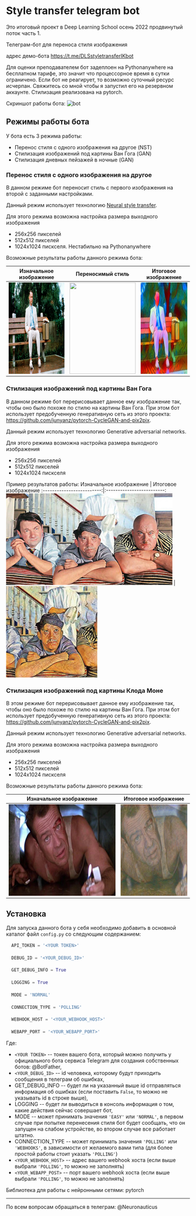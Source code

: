 # Style transfer telegram bot
Это итоговый проект в Deep Learning School осень 2022 продвинутый поток часть 1.

Телеграм-бот для переноса стиля изображения

адрес демо-бота https://t.me/DLSstyletransferIKbot

Для оценки преподавателем бот задеплоен на Pythonanywhere на бесплатном тарифе, это значит что процессорное время в сутки ограничено. Если бот не реагирует, то возможно суточный ресурс исчерпан. Свяжитесь со мной чтобы я запустил его на резервном аккаунте.
Стилизация реализована на pytorch.

Скриншот работы бота:
![bot](https://user-images.githubusercontent.com/82575007/215345714-5378d0ef-364f-460c-abd9-1d197a94b7c6.png)

## Режимы работы бота

У бота есть 3 режима работы:
- Перенос стиля с одного изображения на другое (NST)
- Стилизация изображений под картины Ван Гога (GAN)
- Стилизация дневных пейзажей в ночные (GAN)

### Перенос стиля с одного изображения на другое
В данном режиме бот переносит стиль с первого изображения на второй с заданными настройками.

Данный режим использует технологию <a href='https://pytorch.org/tutorials/advanced/neural_style_tutorial.html'>Neural style transfer</a>.

Для этого режима возможна настройка размера выходного изображения
  - 256х256 пикселей
  - 512х512 пикселей
  - 1024x1024 пискселя. Нестабильно на Pythonanywhere
  
Возможные результаты работы данного режима бота:

Изначальное изображение    |  Переносимый стиль        |  Итоговое изображение
:-------------------------:|:-------------------------:|:-------------------------:
<img src="https://github.com/igor-kurenkov/NN_Style_transfer_telegram_bot/blob/master/images/forrest-gump.jpg" height="250">  |  <img src="https://github.com/alresin/Style_transfer_telegram_bot/blob/master/images/style_1.jpg" height="250" width="181">  |   <img src="https://github.com/igor-kurenkov/NN_Style_transfer_telegram_bot/blob/master/images/SimpleStyletransferresult.jpeg" height="250"  width="250">

### Стилизация изображений под картины Ван Гога
В данном режиме бот перерисовывает данное ему изображение так, чтобы оно было похоже по стилю на картины Ван Гога. При этом бот  использует предобученную генеративную сеть из этого проекта: https://github.com/junyanz/pytorch-CycleGAN-and-pix2pix.

Данный режим использует технологию Generative adversarial networks.

Для этого режима возможна настройка размера выходного изображения
  - 256х256 пикселей
  - 512х512 пикселей
  - 1024x1024 пискселя

Пример результатов работы:
Изначальное изображение    |  Итоговое изображение
:-------------------------:|:-------------------------:
<img src="https://github.com/igor-kurenkov/NN_Style_transfer_telegram_bot/blob/master/images/privivka.jpeg" height="250">  |  <img src="https://github.com/igor-kurenkov/NN_Style_transfer_telegram_bot/blob/master/images/VanGoghgresult.jpeg" height="250"  width="250">

### Стилизация изображений под картины Клода Моне
В этом режиме бот перерисовывает данное ему изображение так, чтобы оно было похоже по стилю на картины Ван Гога. При этом бот  использует предобученную генеративную сеть из этого проекта: https://github.com/junyanz/pytorch-CycleGAN-and-pix2pix.

Данный режим использует технологию Generative adversarial networks.

Для этого режима возможна настройка размера выходного изображения
  - 256х256 пикселей
  - 512х512 пикселей
  - 1024x1024 пискселя

Возможные результаты работы данного режима бота:

Изначальное изображение    |  Итоговое изображение
:-------------------------:|:-------------------------:
<img src="https://github.com/igor-kurenkov/NN_Style_transfer_telegram_bot/blob/master/images/diehard.jpg" height="250">  |  <img src="https://github.com/igor-kurenkov/NN_Style_transfer_telegram_bot/blob/master/images/Monetresult.jpeg" height="250"  width="250">


## Установка
Для запуска данного бота у себя необходимо добавить в основной каталог файл `config.py` со следующим содержанием:
```Python
  API_TOKEN = '<YOUR TOKEN>'

  DEBUG_ID = '<YOUR_DEBUG_ID>'
  
  GET_DEBUG_INFO = True

  LOGGING = True

  MODE = 'NORMAL'

  CONNECTION_TYPE = 'POLLING'

  WEBHOOK_HOST = '<YOUR_WEBHOOK_HOST>'

  WEBAPP_PORT = '<YOUR_WEBAPP_PORT>'
```

Где:
- `<YOUR TOKEN>` -- токен вашего бота, который можно получить у официального бота сервиса Telegram для создания собственных ботов: @BotFather,
- `<YOUR_DEBUG_ID>` -- id человека, которому будут приходить сообщения в телеграм об ошибках,
- GET_DEBUG_INFO -- будет ли на указанный выше id отправляться информация об ошибках (если поставить `False`, то можно не указывать id в строке выше),
- LOGGING -- будет ли выводиться в консоль информация о том, какие действия сейчас совершает бот,
- MODE -- может принимать значения `'EASY'` или `'NORMAL'`, в первом случае при попытке перенесения стиля бот будет сообщать, что он запущен на слабом устройстве, во втором случае все работает штатно.
- CONNECTION_TYPE -- может принимать значения `'POLLING'` или `'WEBHOOKS'`, в зависимости от желаемого вами типа (для более простой работы стоит указать `'POLLING'`)
- `<YOUR_WEBHOOK_HOST>` -- адрес вашего webhook хоста (если выше выбрали `'POLLING'`, то можно не заполнять)
- `<YOUR_WEBAPP_POST>` -- порт вашего webhook хоста (если выше выбрали `'POLLING'`, то можно не заполнять)

Библиотека для работы с нейронными сетями: pytorch

_____

По всем вопросам обращаться в телеграм: @Neuronauticus
